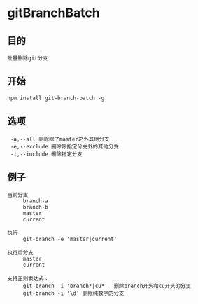 # gitBranchBatch
## 目的
    批量删除git分支
## 开始
    npm install git-branch-batch -g

## 选项
     -a,--all 删除除了master之外其他分支
     -e,--exclude 删除除指定分支外的其他分支
     -i,--include 删除指定分支
## 例子
```
当前分支
     branch-a
     branch-b
     master
     current

执行
     git-branch -e 'master|current'

执行后分支
     master
     current

支持正则表达式：
     git-branch -i 'branch*|cu*'  删除branch开头和cu开头的分支
     git-branch -i '\d' 删除纯数字的分支
```


